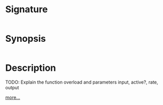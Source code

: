 # Signature
```vikid-signature
```

# Synopsis
```vikid-synopsis
```

# Description
TODO: Explain the function overload and parameters input, active?, rate, output

[more...](rate)